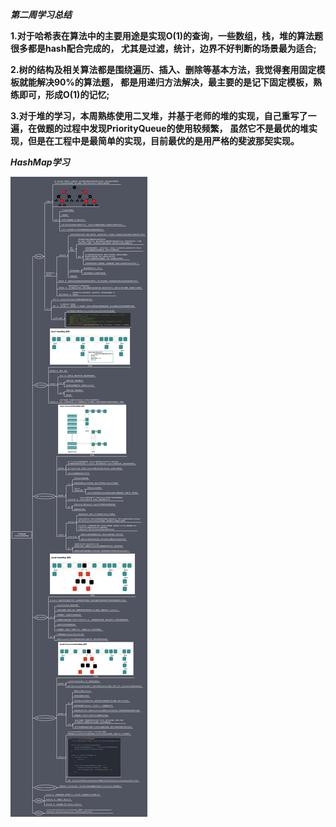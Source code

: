 ***第二周学习总结***

**1.对于哈希表在算法中的主要用途是实现O(1)的查询，一些数组，栈，堆的算法题很多都是hash配合完成的，
尤其是过滤，统计，边界不好判断的场景最为适合;**

**2.树的结构及相关算法都是围绕遍历、插入、删除等基本方法，我觉得套用固定模板就能解决90%的算法题，
都是用递归方法解决，最主要的是记下固定模板，熟练即可，形成O(1)的记忆;**

**3.对于堆的学习，本周熟练使用二叉堆，并基于老师的堆的实现，自己重写了一遍，在做题的过程中发现PriorityQueue的使用较频繁，
 虽然它不是最优的堆实现，但是在工程中是最简单的实现，目前最优的是用严格的斐波那契实现。**
 
 ***HashMap学习***
 
 ![](https://raw.githubusercontent.com/frank0417/algorithm024/main/Week_02/resource/map.png)


